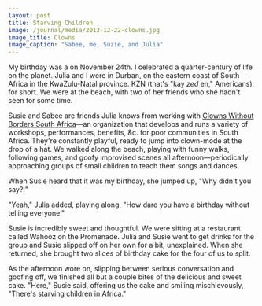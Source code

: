 ```yaml
---
layout: post
title: Starving Children
image: /journal/media/2013-12-22-clowns.jpg
image_title: Clowns
image_caption: "Sabee, me, Suzie, and Julia"
---
```


My birthday was a on November 24th. I celebrated a quarter-century of life on the planet. Julia and I were in Durban, on the eastern coast of South Africa in the KwaZulu-Natal province. KZN (that's "kay *zed* en," Americans), for short. We were at the beach, with two of her friends who she hadn't seen for some time.

Susie and Sabee are friends Julia knows from working with [Clowns Without Borders South Africa](http://www.cwbsa.org/)—an organization that develops and runs a variety of workshops, performances, benefits, &c. for poor communities in South Africa. They're constantly playful, ready to jump into clown-mode at the drop of a hat. We walked along the beach, playing with funny walks, following games, and goofy improvised scenes all afternoon—periodically approaching groups of small children to teach them songs and dances.

When Susie heard that it was my birthday, she jumped up, "Why didn't you say?!"

"Yeah," Julia added, playing along, "How dare you have a birthday without telling everyone."

Susie is incredibly sweet and thoughtful. We were sitting at a restaurant called Wahooz on the Promenade. Julia and Susie went to get drinks for the group and Susie slipped off on her own for a bit, unexplained. When she returned, she brought two slices of birthday cake for the four of us to split.

As the afternoon wore on, slipping between serious conversation and goofing off, we finished all but a couple bites of the delicious and sweet cake. "Here," Susie said, offering us the cake and smiling mischievously, "There's starving children in Africa."